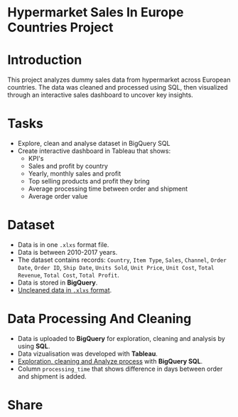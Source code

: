 # Hypermarket Sales In Europe Countries Project

# Introduction
This project analyzes dummy sales data from hypermarket across European countries. The data was cleaned and processed using SQL, then visualized through an interactive sales dashboard to uncover key insights.

# Tasks
* Explore, clean and analyse dataset in BigQuery SQL
* Create interactive dashboard in Tableau that shows:
  * KPI's
  * Sales and profit by country
  * Yearly, monthly sales and profit
  * Top selling products and profit they bring
  * Average processing time between order and shipment
  * Average order value

# Dataset
* Data is in one `.xlxs` format file.
* Data is between 2010-2017 years.
* The dataset contains records: `Country`,	`Item Type`,	`Sales`, `Channel`,	`Order Date`,	`Order ID`,	`Ship Date`,	`Units Sold`,	`Unit Price`,	`Unit Cost`,	`Total Revenue`,	`Total Cost`,	`Total Profit`.
* Data is stored in **BigQuery**.
* [Uncleaned data in `.xlxs` format](sales_uncleaned.xlsx).

# Data Processing And Cleaning
* Data is uploaded to **BigQuery** for exploration, cleaning and analysis by using **SQL**.
* Data vizualisation was developed with **Tableau**.
* [Exploration, cleaning and Analyze process](Exploration_cleaning_analysis.sql) with **BigQuery SQL**.
* Column `processing_time` that shows difference in days between order and shipment is added.

# Share






